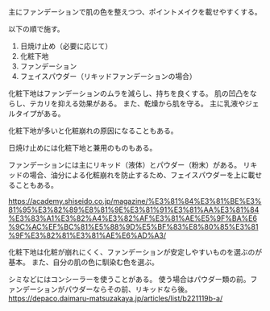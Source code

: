 主にファンデーションで肌の色を整えつつ、ポイントメイクを載せやすくする。

以下の順で施す。

1. 日焼け止め（必要に応じて）
2. 化粧下地
3. ファンデーション
4. フェイスパウダー（リキッドファンデーションの場合）

化粧下地はファンデーションのムラを減らし、持ちを良くする。
肌の凹凸をならし、テカリを抑える効果がある。
また、乾燥から肌を守る。
主に乳液やジェルタイプがある。

化粧下地が多いと化粧崩れの原因になることもある。

日焼け止めには化粧下地と兼用のものもある。

ファンデーションには主にリキッド（液体）とパウダー（粉末）がある。
リキッドの場合、油分による化粧崩れを防止するため、フェイスパウダーを上に載せることもある。

https://academy.shiseido.co.jp/magazine/%E3%81%84%E3%81%BE%E3%81%95%E3%82%89%E8%81%9E%E3%81%91%E3%81%AA%E3%81%84%E3%83%A1%E3%82%A4%E3%82%AF%E3%81%AE%E5%9F%BA%E6%9C%AC%EF%BC%81%E5%88%9D%E5%BF%83%E8%80%85%E3%81%9F%E3%82%81%E3%81%AE%E6%AD%A3/

化粧下地は化粧が崩れにくく、ファンデーションが安定しやすいものを選ぶのが基本。
また、自分の肌の色に馴染む色を選ぶ。

シミなどにはコンシーラーを使うことがある。
使う場合はパウダー類の前。ファンデーションがパウダーならその前、リキッドなら後。
https://depaco.daimaru-matsuzakaya.jp/articles/list/b221119b-a/
